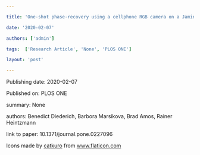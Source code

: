 ---
title: 'One-shot phase-recovery using a cellphone RGB camera on a Jamin-Lebedeff microscope'
date: '2020-02-07'
authors: ['admin']
tags:  ['Research Article', 'None', 'PLOS ONE']
layout: 'post'
---
Publishing date: 2020-02-07

Published on: PLOS ONE

summary: None

authors: Benedict Diederich, Barbora Marsikova, Brad Amos, Rainer Heintzmann

link to paper: 10.1371/journal.pone.0227096

Icons made by <a href="https://www.flaticon.com/free-icon/bookshelves_3576884" title="catkuro">catkuro</a> from <a href="https://www.flaticon.com/" title="Flaticon"> www.flaticon.com</a>